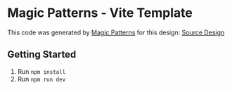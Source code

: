 # Magic Patterns - Vite Template

This code was generated by [Magic Patterns](https://magicpatterns.com) for this design: [Source Design](https://www.magicpatterns.com/c/nguhq2wkjbtp7v9o96r7y4)

## Getting Started

1. Run `npm install`
2. Run `npm run dev`

